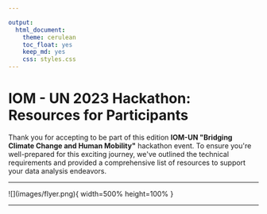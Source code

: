 ```yaml
---

output: 
  html_document:
    theme: cerulean
    toc_float: yes
    keep_md: yes
    css: styles.css
---
```


# <span class="emph"><strong>**IOM - UN 2023 Hackathon:** Resources for Participants</strong></span>
<!-- # **IOM - UN 2023 Hackathon:** Resources for Participants -->

Thank you for accepting to be part of this edition **IOM-UN "Bridging Climate Change and Human Mobility"** hackathon event. To ensure you're well-prepared for this exciting journey, we've outlined the technical requirements and provided a comprehensive list of resources to support your data analysis endeavors.

<hr>
![](images/flyer.png){ width=500% height=100% }
<hr>
